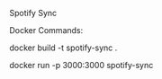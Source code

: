 Spotify Sync

Docker Commands:

docker build -t spotify-sync .

docker run -p 3000:3000 spotify-sync